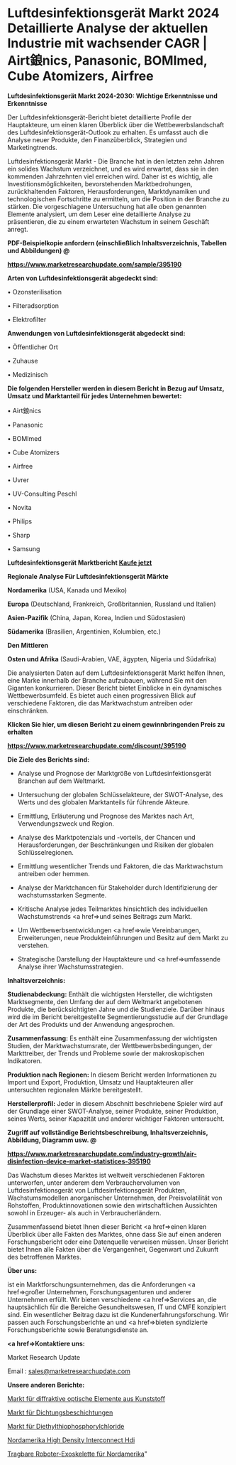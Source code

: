 # Luftdesinfektionsgerät Markt 2024 Detaillierte Analyse der aktuellen Industrie mit wachsender CAGR | Airt鋃nics, Panasonic, BOMImed, Cube Atomizers, Airfree

<strong>Luftdesinfektionsgerät Markt 2024-2030: Wichtige Erkenntnisse und Erkenntnisse</strong>

Der Luftdesinfektionsgerät-Bericht bietet detaillierte Profile der Hauptakteure, um einen klaren Überblick über die Wettbewerbslandschaft des Luftdesinfektionsgerät-Outlook zu erhalten. Es umfasst auch die Analyse neuer Produkte, den Finanzüberblick, Strategien und Marketingtrends.

Luftdesinfektionsgerät Markt - Die Branche hat in den letzten zehn Jahren ein solides Wachstum verzeichnet, und es wird erwartet, dass sie in den kommenden Jahrzehnten viel erreichen wird. Daher ist es wichtig, alle Investitionsmöglichkeiten, bevorstehenden Marktbedrohungen, zurückhaltenden Faktoren, Herausforderungen, Marktdynamiken und technologischen Fortschritte zu ermitteln, um die Position in der Branche zu stärken. Die vorgeschlagene Untersuchung hat alle oben genannten Elemente analysiert, um dem Leser eine detaillierte Analyse zu präsentieren, die zu einem erwarteten Wachstum in seinem Geschäft anregt.



<strong><b>PDF-Beispielkopie anfordern (einschließlich Inhaltsverzeichnis, Tabellen und Abbildungen) @ </b></strong>

<strong><a href=https://www.marketresearchupdate.com/sample/395190>

<strong>https://www.marketresearchupdate.com/sample/395190</u></a></strong></strong>



<strong>Arten von Luftdesinfektionsgerät abgedeckt sind:</strong>

• Ozonsterilisation

• Filteradsorption

• Elektrofilter



<strong>Anwendungen von Luftdesinfektionsgerät abgedeckt sind:</strong>

• Öffentlicher Ort

• Zuhause

• Medizinisch



<strong>Die folgenden Hersteller werden in diesem Bericht in Bezug auf Umsatz, Umsatz und Marktanteil für jedes Unternehmen bewertet:</strong>

• Airt鋃nics

• Panasonic

• BOMImed

• Cube Atomizers

• Airfree

• Uvrer

• UV-Consulting Peschl

• Novita

• Philips

• Sharp

• Samsung



<strong>Luftdesinfektionsgerät Marktbericht <a href=https://www.marketresearchupdate.com/buynow/395190>Kaufe jetzt</a></strong>



<strong>Regionale Analyse Für Luftdesinfektionsgerät Märkte</strong>



<strong>Nordamerika</strong> (USA, Kanada und Mexiko)



<strong>Europa</strong> (Deutschland, Frankreich, Großbritannien, Russland und Italien)



<strong>Asien-Pazifik</strong> (China, Japan, Korea, Indien und Südostasien)



<strong>Südamerika</strong> (Brasilien, Argentinien, Kolumbien, etc.)



<strong>Den Mittleren</strong> 

<strong>Osten und Afrika</strong> (Saudi-Arabien, VAE, ägypten, Nigeria und Südafrika)

Die analysierten Daten auf dem Luftdesinfektionsgerät Markt helfen Ihnen, eine Marke innerhalb der Branche aufzubauen, während Sie mit den Giganten konkurrieren. Dieser Bericht bietet Einblicke in ein dynamisches Wettbewerbsumfeld. Es bietet auch einen progressiven Blick auf verschiedene Faktoren, die das Marktwachstum antreiben oder einschränken.



<strong>Klicken Sie hier, um diesen Bericht zu einem gewinnbringenden Preis zu erhalten
</strong>

<strong><a href=https://www.marketresearchupdate.com/discount/395190>https://www.marketresearchupdate.com/discount/395190</b></u></strong></a>



<strong>Die Ziele des Berichts sind:</strong>

- Analyse und Prognose der Marktgröße von Luftdesinfektionsgerät Branchen auf dem Weltmarkt.

- Untersuchung der globalen Schlüsselakteure, der SWOT-Analyse, des Werts und des globalen Marktanteils für führende Akteure.

- Ermittlung, Erläuterung und Prognose des Marktes nach Art, Verwendungszweck und Region.

- Analyse des Marktpotenzials und -vorteils, der Chancen und Herausforderungen, der Beschränkungen und Risiken der globalen Schlüsselregionen.

- Ermittlung wesentlicher Trends und Faktoren, die das Marktwachstum antreiben oder hemmen.

- Analyse der Marktchancen für Stakeholder durch Identifizierung der wachstumsstarken Segmente.

- Kritische Analyse jedes Teilmarktes hinsichtlich des individuellen Wachstumstrends <a href=>und</a> seines Beitrags zum Markt.

- Um Wettbewerbsentwicklungen <a href=>wie</a> Vereinbarungen, Erweiterungen, neue Produkteinführungen und Besitz auf dem Markt zu verstehen.

- Strategische Darstellung der Hauptakteure und <a href=>umfas</a>sende Analyse ihrer Wachstumsstrategien.



<strong>Inhaltsverzeichnis:</strong>



<strong>Studienabdeckung:</strong> Enthält die wichtigsten Hersteller, die wichtigsten Marktsegmente, den Umfang der auf dem Weltmarkt angebotenen Produkte, die berücksichtigten Jahre und die Studienziele. Darüber hinaus wird die im Bericht bereitgestellte Segmentierungsstudie auf der Grundlage der Art des Produkts und der Anwendung angesprochen.



<strong>Zusammenfassung:</strong> Es enthält eine Zusammenfassung der wichtigsten Studien, der Marktwachstumsrate, der Wettbewerbsbedingungen, der Markttreiber, der Trends und Probleme sowie der makroskopischen Indikatoren.



<strong>Produktion nach Regionen:</strong> In diesem Bericht werden Informationen zu Import und Export, Produktion, Umsatz und Hauptakteuren aller untersuchten regionalen Märkte bereitgestellt.



<strong>Herstellerprofil:</strong> Jeder in diesem Abschnitt beschriebene Spieler wird auf der Grundlage einer SWOT-Analyse, seiner Produkte, seiner Produktion, seines Werts, seiner Kapazität und anderer wichtiger Faktoren untersucht.



<strong><b>Zugriff auf vollständige Berichtsbeschreibung, Inhaltsverzeichnis, Abbildung, Diagramm usw. @ </b></strong>

<strong><a href=https://www.marketresearchupdate.com/industry-growth/air-disinfection-device-market-statistices-395190>https://www.marketresearchupdate.com/industry-growth/air-disinfection-device-market-statistices-395190</a></strong>

Das Wachstum dieses Marktes ist weltweit verschiedenen Faktoren unterworfen, unter anderem dem Verbrauchervolumen von Luftdesinfektionsgerät von Luftdesinfektionsgerät Produkten, Wachstumsmodellen anorganischer Unternehmen, der Preisvolatilität von Rohstoffen, Produktinnovationen sowie den wirtschaftlichen Aussichten sowohl in Erzeuger- als auch in Verbraucherländern.

Zusammenfassend bietet Ihnen dieser Bericht <a href=>einen</a> klaren Überblick über alle Fakten des Marktes, ohne dass Sie auf einen anderen Forschungsbericht oder eine Datenquelle verweisen müssen. Unser Bericht bietet Ihnen alle Fakten über die Vergangenheit, Gegenwart und Zukunft des betroffenen Marktes.



<strong>Über uns:</strong>

 ist ein Marktforschungsunternehmen, das die Anforderungen <a href=>großer</a> Unternehmen, Forschungsagenturen und anderer Unternehmen erfüllt. Wir bieten verschiedene <a href=>Services</a> an, die hauptsächlich für die Bereiche Gesundheitswesen, IT und CMFE konzipiert sind. Ein wesentlicher Beitrag dazu ist die Kundenerfahrungsforschung. Wir passen auch Forschungsberichte an und <a href=>bieten</a> syndizierte Forschungsberichte sowie Beratungsdienste an.



<strong><a href=>Kontaktiere uns:</a></strong>

Market Research Update

Email : sales@marketresearchupdate.com



<strong>Unsere anderen Berichte:</strong>

<a href=https://www.linkedin.com/pulse/plastics-diffractive-optical-element-market-size-share>Markt für diffraktive optische Elemente aus Kunststoff</a>

<a href=https://www.linkedin.com/pulse/sealing-coatings-market-future-scope-demands-projected>Markt für Dichtungsbeschichtungen</a>

<a href=https://www.linkedin.com/pulse/diethyl-thiophosphoryl-chlorides-market>Markt für Diethylthiophosphorylchloride</a>

<a href=https://www.linkedin.com/pulse/north-america-high-density-interconnect-hdi>Nordamerika High Density Interconnect Hdi</a>

<a href=https://www.linkedin.com/pulse/north-america-wearable-robots-exoskeletons>Tragbare Roboter-Exoskelette für Nordamerika</a>"
